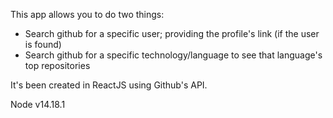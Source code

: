 This app allows you to do two things:

- Search github for a specific user; providing the profile's link (if the user is found)
- Search github for a specific technology/language to see that language's top repositories

It's been created in ReactJS using Github's API.

Node v14.18.1
